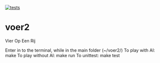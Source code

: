 [![tests](https://github.com/RIP1C/voer2/actions/workflows/tests.yaml/badge.svg)](https://github.com/RIP1C/voer2/actions/workflows/tests.yaml)

# voer2
Vier Op Een Rij

Enter in to the terminal, while in the main folder (~/voer2/)
    To play with AI:    make
    To play without AI: make run
    To unittest:        make test
